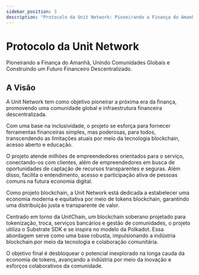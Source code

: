 ```yaml
---
sidebar_position: 3
description: "Protocolo da Unit Network: Pioneirando a Finança do Amanhã, Unindo Comunidades Globais e Construindo um Futuro Financeiro Descentralizado."
---
```


# Protocolo da Unit Network

Pioneirando a Finança do Amanhã, Unindo Comunidades Globais e Construindo um Futuro Financeiro Descentralizado.

## A Visão

A Unit Network tem como objetivo pioneirar a próxima era da finança, promovendo uma comunidade global e infraestrutura financeira descentralizada.

Com uma base na inclusividade, o projeto se esforça para fornecer ferramentas financeiras simples, mas poderosas, para todos, transcendendo as limitações atuais por meio da tecnologia blockchain, acesso aberto e educação.

O projeto atende milhões de empreendedores orientados para o serviço, conectando-os com clientes, além de empreendedores em busca de oportunidades de captação de recursos transparentes e seguras. Além disso, facilita o entendimento, acesso e participação ativa de pessoas comuns na futura economia digital.

Como projeto blockchain, a Unit Network está dedicada a estabelecer uma economia moderna e equitativa por meio de tokens blockchain, garantindo uma distribuição justa e transparente de valor.

Centrado em torno da UnitChain, um blockchain soberano projetado para tokenização, troca, serviços bancários e gestão de comunidades, o projeto utiliza o Substrate SDK e se inspira no modelo da Polkadot. Essa abordagem serve como uma base robusta, impulsionando a indústria blockchain por meio da tecnologia e colaboração comunitária.

O objetivo final é desbloquear o potencial inexplorado na longa cauda da economia de tokens, avançando a indústria por meio da inovação e esforços colaborativos da comunidade.
